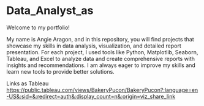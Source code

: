 # Data_Analyst_as
Welcome to my portfolio!

My name is Angie Aragon, and in this repository, you will find projects that showcase my skills in data analysis, visualization, and detailed report presentation. For each project, I used tools like Python, Matplotlib, Seaborn, Tableau, and Excel to analyze data and create comprehensive reports with insights and recommendations. I am always eager to improve my skills and learn new tools to provide better solutions.


Links as
Tableau https://public.tableau.com/views/BakeryPucon/BakeryPucon?:language=en-US&:sid=&:redirect=auth&:display_count=n&:origin=viz_share_link
